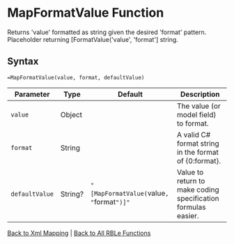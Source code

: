# MapFormatValue Function

Returns 'value' formatted as string given the desired 'format' pattern.  Placeholder returning [FormatValue('value', 'format'] string.

## Syntax

```excel
=MapFormatValue(value, format, defaultValue)
```

Parameter | Type | Default | Description
---|---|---|---
`value` | Object |  | The value (or model field) to format.
`format` | String |  | A valid C# format string in the format of {0:format}.
`defaultValue` | String? | `"[MapFormatValue(`value`, "`format`")]"` | Value to return to make coding specification formulas easier.

[Back to Xml Mapping](Readme.md) | [Back to All RBLe Functions](/RBLe/Readme.md#function-documentation)